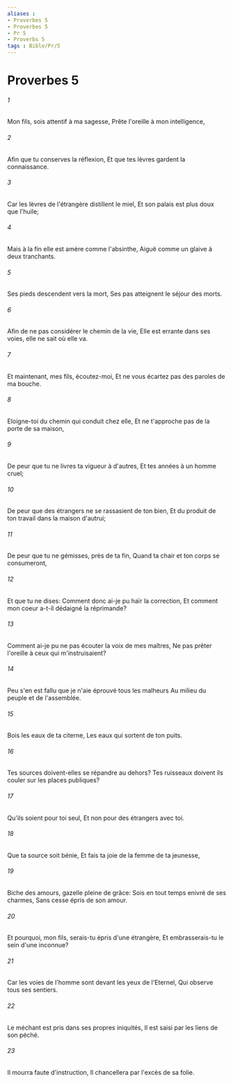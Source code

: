 ```yaml
---
aliases : 
- Proverbes 5
- Proverbes 5
- Pr 5
- Proverbs 5
tags : Bible/Pr/5
---
```


# Proverbes 5

###### 1
Mon fils, sois attentif à ma sagesse, Prête l'oreille à mon intelligence,
###### 2
Afin que tu conserves la réflexion, Et que tes lèvres gardent la connaissance.
###### 3
Car les lèvres de l'étrangère distillent le miel, Et son palais est plus doux que l'huile;
###### 4
Mais à la fin elle est amère comme l'absinthe, Aiguë comme un glaive à deux tranchants.
###### 5
Ses pieds descendent vers la mort, Ses pas atteignent le séjour des morts.
###### 6
Afin de ne pas considérer le chemin de la vie, Elle est errante dans ses voies, elle ne sait où elle va.
###### 7
Et maintenant, mes fils, écoutez-moi, Et ne vous écartez pas des paroles de ma bouche.
###### 8
Eloigne-toi du chemin qui conduit chez elle, Et ne t'approche pas de la porte de sa maison,
###### 9
De peur que tu ne livres ta vigueur à d'autres, Et tes années à un homme cruel;
###### 10
De peur que des étrangers ne se rassasient de ton bien, Et du produit de ton travail dans la maison d'autrui;
###### 11
De peur que tu ne gémisses, près de ta fin, Quand ta chair et ton corps se consumeront,
###### 12
Et que tu ne dises: Comment donc ai-je pu haïr la correction, Et comment mon coeur a-t-il dédaigné la réprimande?
###### 13
Comment ai-je pu ne pas écouter la voix de mes maîtres, Ne pas prêter l'oreille à ceux qui m'instruisaient?
###### 14
Peu s'en est fallu que je n'aie éprouvé tous les malheurs Au milieu du peuple et de l'assemblée.
###### 15
Bois les eaux de ta citerne, Les eaux qui sortent de ton puits.
###### 16
Tes sources doivent-elles se répandre au dehors? Tes ruisseaux doivent ils couler sur les places publiques?
###### 17
Qu'ils soient pour toi seul, Et non pour des étrangers avec toi.
###### 18
Que ta source soit bénie, Et fais ta joie de la femme de ta jeunesse,
###### 19
Biche des amours, gazelle pleine de grâce: Sois en tout temps enivré de ses charmes, Sans cesse épris de son amour.
###### 20
Et pourquoi, mon fils, serais-tu épris d'une étrangère, Et embrasserais-tu le sein d'une inconnue?
###### 21
Car les voies de l'homme sont devant les yeux de l'Eternel, Qui observe tous ses sentiers.
###### 22
Le méchant est pris dans ses propres iniquités, Il est saisi par les liens de son péché.
###### 23
Il mourra faute d'instruction, Il chancellera par l'excès de sa folie.
